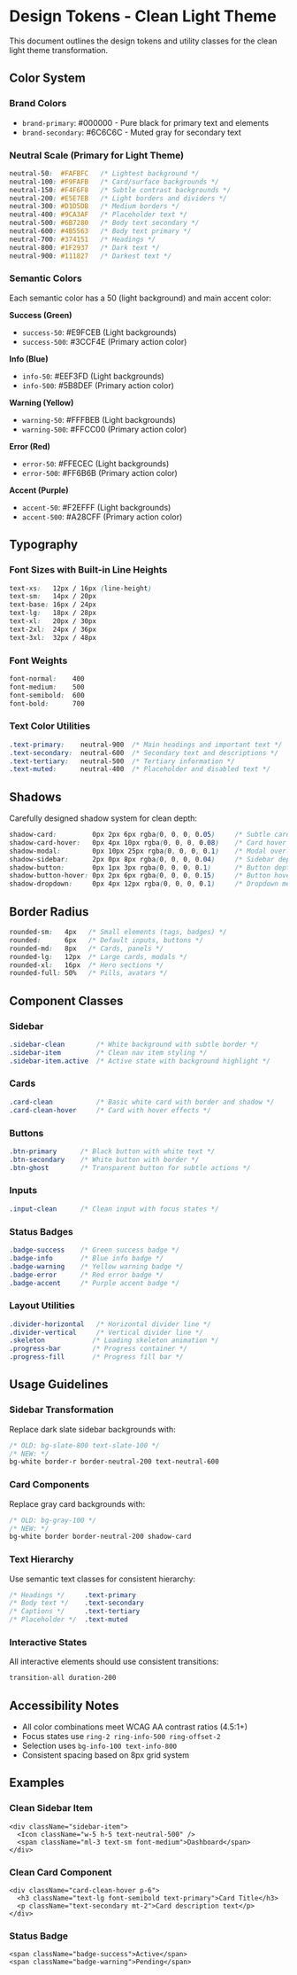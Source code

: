 # Design Tokens - Clean Light Theme

This document outlines the design tokens and utility classes for the clean light theme transformation.

## Color System

### Brand Colors
- `brand-primary`: #000000 - Pure black for primary text and elements
- `brand-secondary`: #6C6C6C - Muted gray for secondary text

### Neutral Scale (Primary for Light Theme)
```css
neutral-50:  #FAFBFC   /* Lightest background */
neutral-100: #F9FAFB   /* Card/surface backgrounds */
neutral-150: #F4F6F8   /* Subtle contrast backgrounds */
neutral-200: #E5E7EB   /* Light borders and dividers */
neutral-300: #D1D5DB   /* Medium borders */
neutral-400: #9CA3AF   /* Placeholder text */
neutral-500: #6B7280   /* Body text secondary */
neutral-600: #4B5563   /* Body text primary */
neutral-700: #374151   /* Headings */
neutral-800: #1F2937   /* Dark text */
neutral-900: #111827   /* Darkest text */
```

### Semantic Colors
Each semantic color has a 50 (light background) and main accent color:

**Success (Green)**
- `success-50`: #E9FCEB (Light backgrounds)
- `success-500`: #3CCF4E (Primary action color)

**Info (Blue)**
- `info-50`: #EEF3FD (Light backgrounds)
- `info-500`: #5B8DEF (Primary action color)

**Warning (Yellow)**
- `warning-50`: #FFFBEB (Light backgrounds)
- `warning-500`: #FFCC00 (Primary action color)

**Error (Red)**
- `error-50`: #FFECEC (Light backgrounds)
- `error-500`: #FF6B6B (Primary action color)

**Accent (Purple)**
- `accent-50`: #F2EFFF (Light backgrounds)
- `accent-500`: #A28CFF (Primary action color)

## Typography

### Font Sizes with Built-in Line Heights
```css
text-xs:   12px / 16px (line-height)
text-sm:   14px / 20px
text-base: 16px / 24px
text-lg:   18px / 28px
text-xl:   20px / 30px
text-2xl:  24px / 36px
text-3xl:  32px / 48px
```

### Font Weights
```css
font-normal:    400
font-medium:    500
font-semibold:  600
font-bold:      700
```

### Text Color Utilities
```css
.text-primary:    neutral-900  /* Main headings and important text */
.text-secondary:  neutral-600  /* Secondary text and descriptions */
.text-tertiary:   neutral-500  /* Tertiary information */
.text-muted:      neutral-400  /* Placeholder and disabled text */
```

## Shadows

Carefully designed shadow system for clean depth:

```css
shadow-card:         0px 2px 6px rgba(0, 0, 0, 0.05)     /* Subtle card elevation */
shadow-card-hover:   0px 4px 10px rgba(0, 0, 0, 0.08)    /* Card hover state */
shadow-modal:        0px 10px 25px rgba(0, 0, 0, 0.1)    /* Modal overlay */
shadow-sidebar:      2px 0px 8px rgba(0, 0, 0, 0.04)     /* Sidebar depth */
shadow-button:       0px 1px 3px rgba(0, 0, 0, 0.1)      /* Button depth */
shadow-button-hover: 0px 2px 6px rgba(0, 0, 0, 0.15)     /* Button hover */
shadow-dropdown:     0px 4px 12px rgba(0, 0, 0, 0.1)     /* Dropdown menus */
```

## Border Radius

```css
rounded-sm:   4px   /* Small elements (tags, badges) */
rounded:      6px   /* Default inputs, buttons */
rounded-md:   8px   /* Cards, panels */
rounded-lg:   12px  /* Large cards, modals */
rounded-xl:   16px  /* Hero sections */
rounded-full: 50%   /* Pills, avatars */
```

## Component Classes

### Sidebar
```css
.sidebar-clean        /* White background with subtle border */
.sidebar-item         /* Clean nav item styling */
.sidebar-item.active  /* Active state with background highlight */
```

### Cards
```css
.card-clean           /* Basic white card with border and shadow */
.card-clean-hover     /* Card with hover effects */
```

### Buttons
```css
.btn-primary      /* Black button with white text */
.btn-secondary    /* White button with border */
.btn-ghost        /* Transparent button for subtle actions */
```

### Inputs
```css
.input-clean      /* Clean input with focus states */
```

### Status Badges
```css
.badge-success    /* Green success badge */
.badge-info       /* Blue info badge */
.badge-warning    /* Yellow warning badge */
.badge-error      /* Red error badge */
.badge-accent     /* Purple accent badge */
```

### Layout Utilities
```css
.divider-horizontal   /* Horizontal divider line */
.divider-vertical     /* Vertical divider line */
.skeleton            /* Loading skeleton animation */
.progress-bar        /* Progress container */
.progress-fill       /* Progress fill bar */
```

## Usage Guidelines

### Sidebar Transformation
Replace dark slate sidebar backgrounds with:
```css
/* OLD: bg-slate-800 text-slate-100 */
/* NEW: */
bg-white border-r border-neutral-200 text-neutral-600
```

### Card Components
Replace gray card backgrounds with:
```css
/* OLD: bg-gray-100 */
/* NEW: */
bg-white border border-neutral-200 shadow-card
```

### Text Hierarchy
Use semantic text classes for consistent hierarchy:
```css
/* Headings */     .text-primary
/* Body text */    .text-secondary
/* Captions */     .text-tertiary
/* Placeholder */  .text-muted
```

### Interactive States
All interactive elements should use consistent transitions:
```css
transition-all duration-200
```

## Accessibility Notes

- All color combinations meet WCAG AA contrast ratios (4.5:1+)
- Focus states use `ring-2 ring-info-500 ring-offset-2`
- Selection uses `bg-info-100 text-info-800`
- Consistent spacing based on 8px grid system

## Examples

### Clean Sidebar Item
```tsx
<div className="sidebar-item">
  <Icon className="w-5 h-5 text-neutral-500" />
  <span className="ml-3 text-sm font-medium">Dashboard</span>
</div>
```

### Clean Card Component
```tsx
<div className="card-clean-hover p-6">
  <h3 className="text-lg font-semibold text-primary">Card Title</h3>
  <p className="text-secondary mt-2">Card description text</p>
</div>
```

### Status Badge
```tsx
<span className="badge-success">Active</span>
<span className="badge-warning">Pending</span>
```